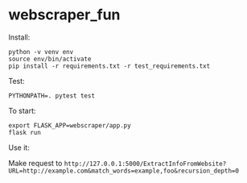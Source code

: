 # webscraper_fun

Install:
```
python -v venv env
source env/bin/activate
pip install -r requirements.txt -r test_requirements.txt
```

Test:
```
PYTHONPATH=. pytest test
```

To start:
```
export FLASK_APP=webscraper/app.py
flask run
```

Use it:

Make request to `http://127.0.0.1:5000/ExtractInfoFromWebsite?URL=http://example.com&match_words=example,foo&recursion_depth=0`
```
